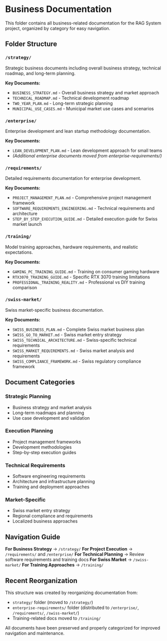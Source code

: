# Business Documentation

This folder contains all business-related documentation for the RAG System project, organized by category for easy navigation.

## Folder Structure

### `/strategy/`
Strategic business documents including overall business strategy, technical roadmap, and long-term planning.

**Key Documents:**
- `BUSINESS_STRATEGY.md` - Overall business strategy and market approach
- `TECHNICAL_ROADMAP.md` - Technical development roadmap
- `TWO_YEAR_PLAN.md` - Long-term strategic planning
- `MUNICIPAL_USE_CASES.md` - Municipal market use cases and scenarios

### `/enterprise/`
Enterprise development and lean startup methodology documentation.

**Key Documents:**
- `LEAN_DEVELOPMENT_PLAN.md` - Lean development approach for small teams
- *(Additional enterprise documents moved from enterprise-requirements/)*

### `/requirements/`
Detailed requirements documentation for enterprise development.

**Key Documents:**
- `PROJECT_MANAGEMENT_PLAN.md` - Comprehensive project management framework
- `SOFTWARE_REQUIREMENTS_ENGINEERING.md` - Technical requirements and architecture
- `STEP_BY_STEP_EXECUTION_GUIDE.md` - Detailed execution guide for Swiss market launch

### `/training/`
Model training approaches, hardware requirements, and realistic expectations.

**Key Documents:**
- `GAMING_PC_TRAINING_GUIDE.md` - Training on consumer gaming hardware
- `RTX3070_TRAINING_GUIDE.md` - Specific RTX 3070 training limitations
- `PROFESSIONAL_TRAINING_REALITY.md` - Professional vs DIY training comparison

### `/swiss-market/`
Swiss market-specific business documentation.

**Key Documents:**
- `SWISS_BUSINESS_PLAN.md` - Complete Swiss market business plan
- `SWISS_GO_TO_MARKET.md` - Swiss market entry strategy
- `SWISS_TECHNICAL_ARCHITECTURE.md` - Swiss-specific technical requirements
- `SWISS_MARKET_REQUIREMENTS.md` - Swiss market analysis and requirements
- `SWISS_COMPLIANCE_FRAMEWORK.md` - Swiss regulatory compliance framework

## Document Categories

### Strategic Planning
- Business strategy and market analysis
- Long-term roadmaps and planning
- Use case development and validation

### Execution Planning
- Project management frameworks
- Development methodologies
- Step-by-step execution guides

### Technical Requirements
- Software engineering requirements
- Architecture and infrastructure planning
- Training and deployment approaches

### Market-Specific
- Swiss market entry strategy
- Regional compliance and requirements
- Localized business approaches

## Navigation Guide

**For Business Strategy** → `/strategy/`
**For Project Execution** → `/requirements/` and `/enterprise/`
**For Technical Planning** → Review software requirements and training docs
**For Swiss Market** → `/swiss-market/`
**For Training Approaches** → `/training/`

## Recent Reorganization

This structure was created by reorganizing documentation from:
- `strategy/` folder (moved to `/strategy/`)
- `enterprise-requirements/` folder (distributed to `/enterprise/`, `/requirements/`, `/swiss-market/`)
- Training-related docs moved to `/training/`

All documents have been preserved and properly categorized for improved navigation and maintenance.